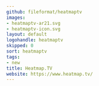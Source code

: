 ```yaml
---
github: fileformat/heatmaptv
images:
- heatmaptv-ar21.svg
- heatmaptv-icon.svg
layout: default
logohandle: heatmaptv
skipped: 0
sort: heatmaptv
tags:
- new
title: Heatmap.TV
website: https://www.heatmap.tv/
---
```


